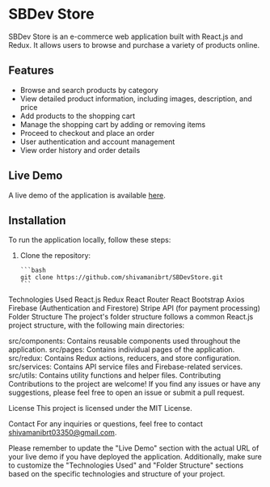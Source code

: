 # SBDev Store

SBDev Store is an e-commerce web application built with React.js and Redux. It allows users to browse and purchase a variety of products online.

## Features

-   Browse and search products by category
-   View detailed product information, including images, description, and price
-   Add products to the shopping cart
-   Manage the shopping cart by adding or removing items
-   Proceed to checkout and place an order
-   User authentication and account management
-   View order history and order details

## Live Demo

A live demo of the application is available [here](https://carsbuy.vercel.app/).

## Installation

To run the application locally, follow these steps:

1.  Clone the repository:

        ```bash
        git clone https://github.com/shivamanibrt/SBDevStore.git
        ```

Technologies Used
React.js
Redux
React Router
React Bootstrap
Axios
Firebase (Authentication and Firestore)
Stripe API (for payment processing)
Folder Structure
The project's folder structure follows a common React.js project structure, with the following main directories:

src/components: Contains reusable components used throughout the application.
src/pages: Contains individual pages of the application.
src/redux: Contains Redux actions, reducers, and store configuration.
src/services: Contains API service files and Firebase-related services.
src/utils: Contains utility functions and helper files.
Contributing
Contributions to the project are welcome! If you find any issues or have any suggestions, please feel free to open an issue or submit a pull request.

License
This project is licensed under the MIT License.

Contact
For any inquiries or questions, feel free to contact shivamanibrt03350@gmail.com.

Please remember to update the "Live Demo" section with the actual URL of your live demo if you have deployed the application. Additionally, make sure to customize the "Technologies Used" and "Folder Structure" sections based on the specific technologies and structure of your project.
